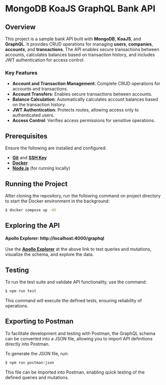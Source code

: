 # **MongoDB KoaJS GraphQL Bank API**

## **Overview**

This project is a sample bank API built with **MongoDB**, **KoaJS**, and **GraphQL**. It provides CRUD operations for managing **users**, **companies**, **accounts**, and **transactions**. The API enables secure transactions between accounts, calculates balances based on transaction history, and includes JWT authentication for access control.

### **Key Features**

- **Account and Transaction Management**: Complete CRUD operations for accounts and transactions.
- **Account Transfers**: Enables secure transactions between accounts.
- **Balance Calculation**: Automatically calculates account balances based on the transaction history.
- **JWT Authentication**: Protects routes, allowing access only to authenticated users.
- **Access Control**: Verifies access permissions for sensitive operations.

## **Prerequisites**

Ensure the following are installed and configured:

- [**Git**](https://git-scm.com/book/en/v2/Getting-Started-Installing-Git) and [**SSH Key**](https://docs.github.com/en/authentication/connecting-to-github-with-ssh/generating-a-new-ssh-key-and-adding-it-to-the-ssh-agent)
- [**Docker**](https://docs.docker.com/engine/install)
- [**Node.js**](https://nodejs.org/) (for running locally)

## **Running the Project**

After cloning the repository, run the following command on project directory to start the Docker environment in the background:

```bash
$ docker compose up -dV
```

## **Exploring the API**

#### **Apollo Explorer**: **http://localhost:4000/graphql**

Use the [**Apollo Explorer**](https://www.apollographql.com/tutorials/lift-off-part1/06-apollo-explorer) at the above link to test queries and mutations, visualize the schema, and explore the data.

## **Testing**

To run the test suite and validate API functionality, use the command:

```bash
$ npm run test
```

This command will execute the defined tests, ensuring reliability of operations.

## **Exporting to Postman**

To facilitate development and testing with Postman, the GraphQL schema can be converted into a JSON file, allowing you to import API definitions directly into Postman.

To generate the JSON file, run:

```bash
$ npm run postman:json
```

This file can be imported into Postman, enabling quick testing of the defined queries and mutations.

